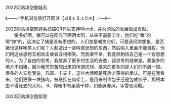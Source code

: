 2022网站填空题娃系

《——✅手机浏览器打开网沚【ｄ8ｓ８.c０m】✅—》--

2022网站填空题娃系扫描QR码以支持Wendi，并为网站的发展做出贡献。
　　猪多好啊，猪可以在阳光下晒晒太阳，从来不需要工作，他们吃“香”的喝“辣”的，这决定了猪是没有思想的，人们总是嘲笑它们，可是我经常想象，是否猪也这样嘲笑人们呢？人制造出一些叫做思想的东西，然后陷入里面不能自拔。他们用这些思想互相攻击或者互相嘲笑。而我很不幸，我竟然相信自己是一个有思想的人，为了自由的思考，我放弃了更多的生活的安逸，我思考的结果是，我很多的地方不如猪，因为我冥思苦想出来的所谓思想，换来的更多的是人们的不屑一顾。很多的人安慰我说，凡高、卡夫卡，这些大师都是死后才获得的承认。可是在我看来，他们更像一块猪肉，被悬挂在肉架上，是用来制作包子还是包成饺子，那根本由不得死去的大师。
	9、你眼中有柔情千种，如脉脉春风，冰雪也消融。





2022网站填空题紫层
